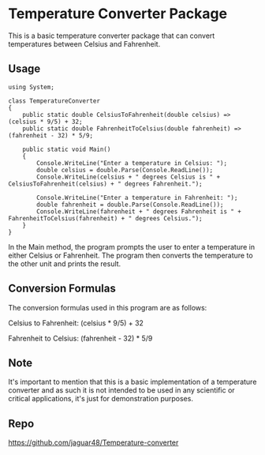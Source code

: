 # Temperature Converter Package
This is a basic temperature converter package that can convert temperatures between Celsius and Fahrenheit.
## Usage
```
using System;

class TemperatureConverter
{
    public static double CelsiusToFahrenheit(double celsius) => (celsius * 9/5) + 32;
    public static double FahrenheitToCelsius(double fahrenheit) => (fahrenheit - 32) * 5/9;

    public static void Main()
    {
        Console.WriteLine("Enter a temperature in Celsius: ");
        double celsius = double.Parse(Console.ReadLine());
        Console.WriteLine(celsius + " degrees Celsius is " + CelsiusToFahrenheit(celsius) + " degrees Fahrenheit.");

        Console.WriteLine("Enter a temperature in Fahrenheit: ");
        double fahrenheit = double.Parse(Console.ReadLine());
        Console.WriteLine(fahrenheit + " degrees Fahrenheit is " + FahrenheitToCelsius(fahrenheit) + " degrees Celsius.");
    }
}
```

In the Main method, the program prompts the user to enter a temperature in either Celsius or Fahrenheit. The program then converts the temperature to the other unit and prints the result.

## Conversion Formulas
The conversion formulas used in this program are as follows:

Celsius to Fahrenheit: (celsius * 9/5) + 32

Fahrenheit to Celsius: (fahrenheit - 32) * 5/9

## Note

It's important to mention that this is a basic implementation of a temperature converter and as such it is not intended to be used in any scientific or critical applications, it's just for demonstration purposes.
## Repo
https://github.com/jaguar48/Temperature-converter
